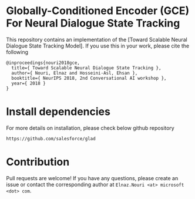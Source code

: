 # Globally-Conditioned Encoder (GCE) For Neural Dialogue State Tracking

This repository contains an implementation of the [Toward Scalable Neural Dialogue State Tracking Model].
If you use this in your work, please cite the following

```
@inproceedings{nouri2018gce,
  title={ Toward Scalable Neural Dialogue State Tracking },
  author={ Nouri, Elnaz and Hosseini-Asl, Ehsan },
  booktitle={ NeurIPS 2018, 2nd Conversational AI workshop },
  year={ 2018 }
}
```


# Install dependencies

For more details on installation, please check below github repository
```
https://github.com/salesforce/glad
```



# Contribution

Pull requests are welcome!
If you have any questions, please create an issue or contact the corresponding author at `Elnaz.Nouri <at> microsoft <dot> com`.

